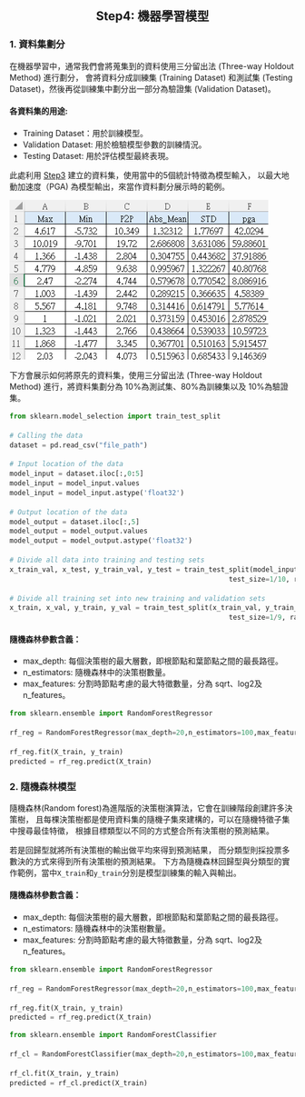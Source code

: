 <h2 align="center">
Step4: 機器學習模型
</h2>


### 1. 資料集劃分


在機器學習中，通常我們會將蒐集到的資料使用三分留出法 (Three-way Holdout Method) 進行劃分，
會將資料分成訓練集 (Training Dataset) 和測試集 (Testing Dataset)，然後再從訓練集中劃分出一部分為驗證集 (Validation Dataset)。


#### 各資料集的用途:
- Training Dataset：用於訓練模型。
- Validation Dataset: 用於檢驗模型參數的訓練情況。
- Testing Dataset: 用於評估模型最終表現。

  
此處利用 [Step3](訊號特徵提取.md) 建立的資料集，使用當中的5個統計特徵為模型輸入，
以最大地動加速度（PGA) 為模型輸出，來當作資料劃分展示時的範例。


![image](/images/資料集範例.png) 


下方會展示如何將原先的資料集，使用三分留出法 (Three-way Holdout Method) 進行，將資料集劃分為
10%為測試集、80%為訓練集以及 10%為驗證集。


```python
from sklearn.model_selection import train_test_split

# Calling the data
dataset = pd.read_csv("file_path")

# Input location of the data
model_input = dataset.iloc[:,0:5]
model_input = model_input.values
model_input = model_input.astype('float32')

# Output location of the data
model_output = dataset.iloc[:,5]
model_output = model_output.values
model_output = model_output.astype('float32')

# Divide all data into training and testing sets
x_train_val, x_test, y_train_val, y_test = train_test_split(model_input, model_output, 
                                                      test_size=1/10, random_state=10)

# Divide all training set into new training and validation sets
x_train, x_val, y_train, y_val = train_test_split(x_train_val, y_train_val, 
                                                      test_size=1/9, random_state=10) 
```


#### 隨機森林參數含義：
- max_depth: 每個決策樹的最大層數，即根節點和葉節點之間的最長路徑。
- n_estimators: 隨機森林中的決策樹數量。
- max_features: 分割時節點考慮的最大特徵數量，分為 sqrt、log2及 n_features。


```python
from sklearn.ensemble import RandomForestRegressor

rf_reg = RandomForestRegressor(max_depth=20,n_estimators=100,max_features='sqrt')

rf_reg.fit(X_train, y_train)
predicted = rf_reg.predict(X_train)
```


### 2. 隨機森林模型


隨機森林(Random forest)為進階版的決策樹演算法，它會在訓練階段創建許多決策樹，
且每棵決策樹都是使用資料集的隨機子集來建構的，可以在隨機特徵子集中搜尋最佳特徵，
根據目標類型以不同的方式整合所有決策樹的預測結果。


若是回歸型就將所有決策樹的輸出做平均來得到預測結果，
而分類型則採投票多數決的方式來得到所有決策樹的預測結果。
下方為隨機森林回歸型與分類型的實作範例，當中```X_train```和```y_train```分別是模型訓練集的輸入與輸出。


#### 隨機森林參數含義：
- max_depth: 每個決策樹的最大層數，即根節點和葉節點之間的最長路徑。
- n_estimators: 隨機森林中的決策樹數量。
- max_features: 分割時節點考慮的最大特徵數量，分為 sqrt、log2及 n_features。


```python
from sklearn.ensemble import RandomForestRegressor

rf_reg = RandomForestRegressor(max_depth=20,n_estimators=100,max_features='sqrt')

rf_reg.fit(X_train, y_train)
predicted = rf_reg.predict(X_train)
```


```python
from sklearn.ensemble import RandomForestClassifier

rf_cl = RandomForestClassifier(max_depth=20,n_estimators=100,max_features='sqrt')

rf_cl.fit(X_train, y_train)
predicted = rf_cl.predict(X_train)
```



